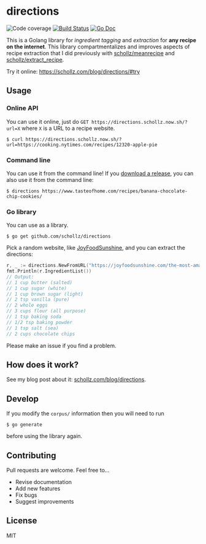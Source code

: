 # directions

<img src="https://img.shields.io/badge/coverage-75%25-brightgreen.svg?style=flat-square" alt="Code coverage">&nbsp;<a href="https://travis-ci.org/schollz/directions"><img src="https://img.shields.io/travis/schollz/directions.svg?style=flat-square" alt="Build Status"></a>&nbsp;<a href="https://godoc.org/github.com/schollz/directions"><img src="http://img.shields.io/badge/godoc-reference-5272B4.svg?style=flat-square" alt="Go Doc"></a> 

This is a Golang library for *ingredient tagging* and *extraction* for **any recipe on the internet**. This library compartmentalizes and improves aspects of recipe extraction that I did previously with [schollz/meanrecipe](https://github.com/schollz/meanrecipe) and [schollz/extract_recipe](https://github.com/schollz/extract_recipe).

Try it online: https://schollz.com/blog/directions/#try

## Usage

### Online API

You can use it online, just do `GET https://directions.schollz.now.sh/?url=X` where `X` is a URL to a recipe website.

```
$ curl https://directions.schollz.now.sh/?url=https://cooking.nytimes.com/recipes/12320-apple-pie
```

### Command line

You can use it from the command line! If you [download a release](https://github.com/schollz/directions/releases/latest), you can also use it from the command line:

```
$ directions https://www.tasteofhome.com/recipes/banana-chocolate-chip-cookies/
```

### Go library


You can use as a library.

```
$ go get github.com/schollz/directions
```

Pick a random website, like [JoyFoodSunshine](https://joyfoodsunshine.com/the-most-amazing-chocolate-chip-cookies/), and you can extract the directions:

```go
r, _ := directions.NewFromURL("https://joyfoodsunshine.com/the-most-amazing-chocolate-chip-cookies/")
fmt.Println(r.IngredientList())
// Output:
// 1 cup butter (salted)
// 1 cup sugar (white)
// 1 cup brown sugar (light)
// 2 tsp vanilla (pure)
// 2 whole eggs
// 3 cups flour (all purpose)
// 1 tsp baking soda
// 1/2 tsp baking powder
// 1 tsp salt (sea)
// 2 cups chocolate chips
```

Please make an issue if you find a problem.


## How does it work?

See my blog post about it: [schollz.com/blog/directions](https://schollz.com/blog/directions).

## Develop

If you modify the `corpus/` information then you will need to run 

```
$ go generate
```

before using the library again.

## Contributing

Pull requests are welcome. Feel free to...

- Revise documentation
- Add new features
- Fix bugs
- Suggest improvements

## License

MIT

